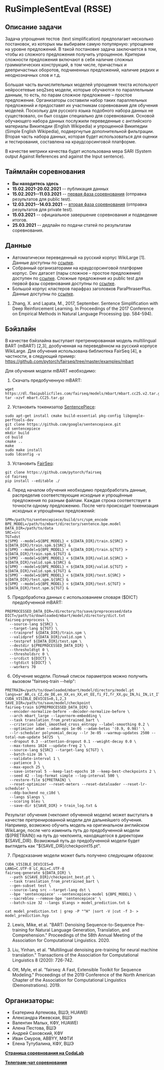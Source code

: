 # RuSimpleSentEval (RSSE)

## Описание задачи
Задача упрощения тестов  (text simplification) предполагает несколько постановок, из которых мы выбираем самую популярную: упрощение на уровне предложений. В такой постановке задача заключается в том, чтобы из сложного предложения получить упрощенное. 
Критерии сложности предложения включают в себя наличие сложных грамматических конструкций, в том числе, причастных и деепричастных оборотов, подчиненных предложений, наличие редких и неоднозначных слов и т.д.

Большая часть вычислительных моделей упрощения текста используют нейросетевые seq2seq модели, которые обучаются по параллельным данным, то есть, по парам сложное предложение – простое предложение. Организаторы составили набор таких параллельных предложений и предоставят их участникам соревнования для обучения моделей. Поскольку для русского языка подобного набора данных не существовало, он был создан специально для соревнования. Основой обучающего набора данных послужили переведенные с английского материалы Википедии (English Wikipedia) и упрощенной Википедии (Simple English Wikipedia), подвергнутые дополнительной фильтрации. Вторая часть набора данных, которая будет использоваться для оценки и тестирования, составлена на краудсорсинговой платформе.

В качестве метрики качества будет использована мера SARI (System output Against References and against the Input sentence). 

## Таймлайн соревнования
* **Вы находитесь здесь**
* **15.02.2021-20.02.2021** -- публикация данных 
* **15.02.2021--11.03.2021** -- [первая фаза соревнования](https://competitions.codalab.org/competitions/29037#phases) (отправка результатов для public test).
* **12.03.2021--14.03.2021**  -- [вторая фаза соревнования](https://competitions.codalab.org/competitions/29037#phases) (отправка результатов для private test).
* **15.03.2021** -- официальное завершение соревнования и подведение итогов.
* **25.03.2021** -- дедлайн по подачи статей по результатам соревнования.

## Данные

* Автоматически переведенный на русский  корпус WikiLarge [1]. Данные доступны по [ссылке](https://drive.google.com/drive/folders/1jfij3KuiRbO_XoLiquSBP2mZafzPhrsL). 
* Собранный организаторами на краудсорсинговой платформе корпус. Dev датасет (пары сложное –  простое предложение) доступен по [ссылке](https://github.com/dialogue-evaluation/RuSimpleSentEval/blob/main/dev_sents.csv). Сложные предложения из public test для первой фазы соревнования доступны по [ссылке](public_test_only.csv). 
* Большой корпус кластеров парафраз заголовков ParaPhraserPlus. Данные доступны по [ссылке](http://paraphraser.ru/download/). 

1. Zhang, X. and Lapata, M., 2017, September. Sentence Simplification with Deep Reinforcement Learning. In Proceedings of the 2017 Conference on Empirical Methods in Natural Language Processing (pp. 584-594).

## Бэйзлайн

В качестве бэйзлайна выступает претренированная модель multilingual BART (mBART) [2,3], дообученная на переведённом на русский корпусе WikiLarge. Для обучения использована библиотека FairSeq [4], в частности, в следующий пример:
https://github.com/pytorch/fairseq/tree/master/examples/mbart

Для обучения модели mBART необходимо:

1. Скачать предобученную mBART:

```
wget https://dl.fbaipublicfiles.com/fairseq/models/mbart/mbart.cc25.v2.tar.gz
tar -xzvf mbart.CC25.tar.gz
```

2. Установить токенизатор [SentencePiece](https://github.com/google/sentencepiece):

```
sudo apt-get install cmake build-essential pkg-config libgoogle-perftools-dev
git clone https://github.com/google/sentencepiece.git 
cd sentencepiece
mkdir build
cd build
cmake ..
make
sudo make install
sudo ldconfig -v
```


3. Установить [FairSeq](https://github.com/pytorch/fairseq):

```
git clone https://github.com/pytorch/fairseq
cd fairseq
pip install --editable ./
```

4. Перед началом обучения необходимо предобработать данные, распределив соответствующие исходные и упрощённые предложения по разным файлам. Каждая строка соответствует в точности одному предложению. После чего происходит токенизация исходных и упрощённых предложений: 

```
SPM=/path/to/sentencepiece/build/src/spm_encode
BPE_MODEL=/path/to/mbart/directory/sentence.bpe.model
DATA_DIR=/path/to/data
SRC=src
TGT=dst
${SPM} --model=${BPE_MODEL} < ${DATA_DIR}/train.${SRC} > ${DATA_DIR}/train.spm.${SRC} &
${SPM} --model=${BPE_MODEL} < ${DATA_DIR}/train.${TGT} > ${DATA_DIR}/train.spm.${TGT} &
${SPM} --model=${BPE_MODEL} < ${DATA_DIR}/valid.${SRC} > ${DATA_DIR}/valid.spm.${SRC} &
${SPM} --model=${BPE_MODEL} < ${DATA_DIR}/valid.${TGT} > ${DATA_DIR}/valid.spm.${TGT} &
${SPM} --model=${BPE_MODEL} < ${DATA_DIR}/test.${SRC} > ${DATA_DIR}/test.spm.${SRC} &
${SPM} --model=${BPE_MODEL} < ${DATA_DIR}/test.${TGT} > ${DATA_DIR}/test.spm.${TGT} &
```
5. Предобработка данных с использованием словаря ($DICT) предобученной mBART:

```
PREPROCESSED_DATA_DIR=/directory/to/save/preprocessed/data
DICT=/path/to/downloaded/mbart/model/directory/dict.txt
fairseq-preprocess \
  --source-lang ${SRC} \
  --target-lang ${TGT} \
  --trainpref ${DATA_DIR}/train.spm \
  --validpref ${DATA_DIR}/valid.spm \
  --testpref ${DATA_DIR}/test.spm \
  --destdir ${PREPROCESSED_DATA_DIR} \
  --thresholdtgt 0 \
  --thresholdsrc 0 \
  --srcdict ${DICT} \
  --tgtdict ${DICT} \
  --workers 70
```

6. Обучение модели. Полный список параметров можно получить вызовом "fairseq-train --help":

```
PRETRAIN=/path/to/downloaded/mbart/model/directory/model.pt
langs=ar_AR,cs_CZ,de_DE,en_XX,es_XX,et_EE,fi_FI,fr_XX,gu_IN,hi_IN,it_IT,ja_XX,kk_KZ,ko_KR,lt_LT,lv_LV,my_MM,ne_NP,nl_XX,ro_RO,ru_RU,si_LK,tr_TR,vi_VN,zh_CN
CUDA_VISIBLE_DEVICES=0,1,2,3
SAVE_DIR=/path/to/save/model/checkpoint
fairseq-train ${PREPROCESSED_DATA_DIR} \
  --encoder-normalize-before --decoder-normalize-before \
  --arch mbart_large --layernorm-embedding \
  --task translation_from_pretrained_bart \
  --criterion label_smoothed_cross_entropy --label-smoothing 0.2 \
  --optimizer adam --adam-eps 1e-06 --adam-betas '(0.9, 0.98)' \
  --lr-scheduler polynomial_decay --lr 3e-05 --warmup-updates 2500 --total-num-update 54725  \
  --dropout 0.3 --attention-dropout 0.1 --weight-decay 0.0 \
  --max-tokens 1024 --update-freq 2 \
  --source-lang ${SRC} --target-lang ${TGT} \
  --batch-size 16 \
  --validate-interval 1 \
  --patience 3 \
  --max-epoch 25 \
  --save-interval 5 --keep-last-epochs 10 --keep-best-checkpoints 2 \
  --seed 42 --log-format simple --log-interval 500 \
  --restore-file ${PRETRAIN} \
  --reset-optimizer --reset-meters --reset-dataloader --reset-lr-scheduler \
  --ddp-backend no_c10d \
  --langs $langs \
  --scoring bleu \
  --save-dir ${SAVE_DIR} > train_log.txt &
```

Результат обучения (чекпоинт обученной модели) может выступать в качестве претренированной модели для дальнейшего обучения. Например, возможно обучить модель на оригинальном английском WikiLarge, после чего изменить путь до предобученной модели (${PRETRAIN}) на путь до чекпоинта, находящегося в директории ${SAVE_DIR}. Возможный путь до предобученной модели будет выглядеть как "${SAVE_DIR}/checkpoint15.pt".  

7. Предсказание модели может быть получено следующим образом:

```
CUDA_VISIBLE_DEVICES=0
LANG=C.UTF-8 LC_ALL=C.UTF-8
fairseq-generate ${DATA_DIR} \
  --path ${SAVE_DIR}/checkpoint_best.pt \
  --task translation_from_pretrained_bart \
  --gen-subset test \
  --source-lang src --target-lang dst \
  --bpe 'sentencepiece' --sentencepiece-model ${BPE_MODEL} \
  --sacrebleu --remove-bpe 'sentencepiece' \
  --batch-size 32 --langs $langs > model_prediction.txt & 

cat model_prediction.txt | grep -P "^H" |sort -V |cut -f 3- > model_prediction.hyp
```


2. Lewis, Mike, et al. "BART: Denoising Sequence-to-Sequence Pre-training for Natural Language Generation, Translation, and Comprehension." Proceedings of the 58th Annual Meeting of the Association for Computational Linguistics. 2020.

3. Liu, Yinhan, et al. "Multilingual denoising pre-training for neural machine translation." Transactions of the Association for Computational Linguistics 8 (2020): 726-742.

4. Ott, Myle, et al. "fairseq: A Fast, Extensible Toolkit for Sequence Modeling." Proceedings of the 2019 Conference of the North American Chapter of the Association for Computational Linguistics (Demonstrations). 2019.

## Организаторы:
* Екатерина Артемова, ВШЭ, HUAWEI
* Александра Ижевская, ВШЭ
* Валентин Малых, КФУ, HUAWEI
* Алена Пестова, ВШЭ
* Андрей Саховский, КФУ
* Иван Смуров, ABBYY, МФТИ
* Елена Тутубалина, КФУ, ВШЭ


[**Страница соревнования на CodaLab**](https://competitions.codalab.org/competitions/29037#learn_the_details)

[**Телеграм-чат соревнования**](https://t.me/rsse2021)
